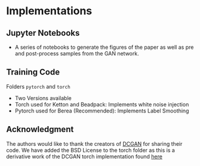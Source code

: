# Implementations
## Jupyter Notebooks
 - A series of notebooks to generate the figures of the paper as well as pre and post-process samples from the GAN network.
 
## Training Code
Folders `pytorch` and `torch`
 - Two Versions available
 - Torch used for Ketton and Beadpack: Implements white noise injection
 - Pytorch used for Berea (Recommended): Implements Label Smoothing
 

 ## Acknowledgment
 The authors would like to thank the creators of [DCGAN](https://github.com/soumith/dcgan.torch) for sharing their code.
 We have added the BSD License to the torch folder as this is a derivative work of the DCGAN torch implementation found [here](https://github.com/soumith/dcgan.torch)